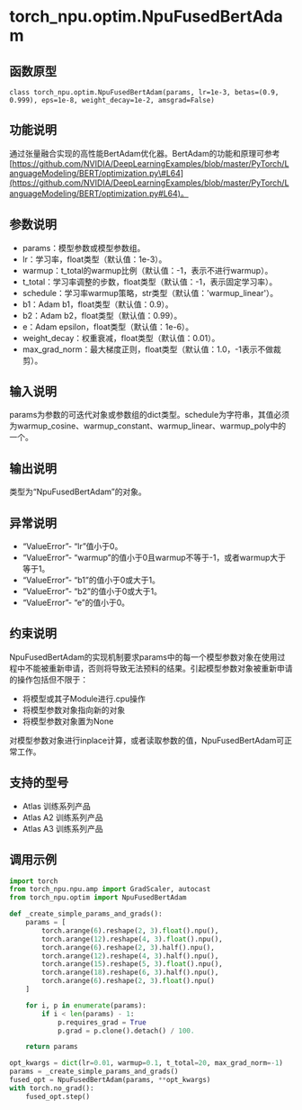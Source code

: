 # torch_npu.optim.NpuFusedBertAdam

## 函数原型

```
class torch_npu.optim.NpuFusedBertAdam(params, lr=1e-3, betas=(0.9, 0.999), eps=1e-8, weight_decay=1e-2, amsgrad=False)
```

## 功能说明

通过张量融合实现的高性能BertAdam优化器。BertAdam的功能和原理可参考[https://github.com/NVIDIA/DeepLearningExamples/blob/master/PyTorch/LanguageModeling/BERT/optimization.py\#L64](https://github.com/NVIDIA/DeepLearningExamples/blob/master/PyTorch/LanguageModeling/BERT/optimization.py#L64)。

## 参数说明

- params：模型参数或模型参数组。
- lr：学习率，float类型（默认值：1e-3）。
- warmup：t_total的warmup比例（默认值：-1，表示不进行warmup）。
- t_total：学习率调整的步数，float类型（默认值：-1，表示固定学习率）。
- schedule：学习率warmup策略，str类型（默认值：'warmup_linear'）。
- b1：Adam b1，float类型（默认值：0.9）。
- b2：Adam b2，float类型（默认值：0.99）。
- e：Adam epsilon，float类型（默认值：1e-6）。
- weight_decay：权重衰减，float类型（默认值：0.01）。
- max_grad_norm：最大梯度正则，float类型（默认值：1.0，-1表示不做裁剪）。

## 输入说明

params为参数的可迭代对象或参数组的dict类型。schedule为字符串，其值必须为warmup_cosine、warmup_constant、warmup_linear、warmup_poly中的一个。

## 输出说明

类型为“NpuFusedBertAdam”的对象。

## 异常说明

- “ValueError”- “lr”值小于0。
- “ValueError”- “warmup”的值小于0且warmup不等于-1，或者warmup大于等于1。
- “ValueError”- “b1”的值小于0或大于1。
- “ValueError”- “b2”的值小于0或大于1。
- “ValueError”- “e”的值小于0。

## 约束说明

NpuFusedBertAdam的实现机制要求params中的每一个模型参数对象在使用过程中不能被重新申请，否则将导致无法预料的结果。引起模型参数对象被重新申请的操作包括但不限于：

- 将模型或其子Module进行.cpu操作
- 将模型参数对象指向新的对象
- 将模型参数对象置为None

对模型参数对象进行inplace计算，或者读取参数的值，NpuFusedBertAdam可正常工作。

## 支持的型号

- <term>Atlas 训练系列产品</term>
- <term>Atlas A2 训练系列产品</term>
- <term>Atlas A3 训练系列产品</term>

## 调用示例

```python
import torch
from torch_npu.npu.amp import GradScaler, autocast
from torch_npu.optim import NpuFusedBertAdam 

def _create_simple_params_and_grads():
    params = [
        torch.arange(6).reshape(2, 3).float().npu(),
        torch.arange(12).reshape(4, 3).float().npu(),
        torch.arange(6).reshape(2, 3).half().npu(),
        torch.arange(12).reshape(4, 3).half().npu(),
        torch.arange(15).reshape(5, 3).float().npu(),
        torch.arange(18).reshape(6, 3).half().npu(),
        torch.arange(6).reshape(2, 3).float().npu()
    ]

    for i, p in enumerate(params):
        if i < len(params) - 1:
            p.requires_grad = True
            p.grad = p.clone().detach() / 100.

    return params

opt_kwargs = dict(lr=0.01, warmup=0.1, t_total=20, max_grad_norm=-1)
params = _create_simple_params_and_grads()
fused_opt = NpuFusedBertAdam(params, **opt_kwargs)
with torch.no_grad():
    fused_opt.step()
```

